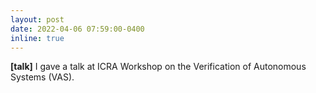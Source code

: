 ```yaml
---
layout: post
date: 2022-04-06 07:59:00-0400
inline: true
---
```



**[talk]** I gave a talk at ICRA Workshop on the Verification of Autonomous Systems (VAS).
